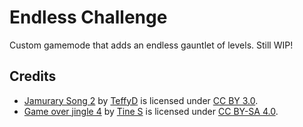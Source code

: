 # Endless Challenge

Custom gamemode that adds an endless gauntlet of levels. Still WIP!

## Credits

- [Jamurary Song 2](https://www.newgrounds.com/audio/listen/1278483) by [TeffyD](https://teffyd.newgrounds.com/) is licensed under [CC BY 3.0](https://creativecommons.org/licenses/by/3.0/).
- [Game over jingle 4](https://opengameart.org/content/game-over-jingles) by [Tine S](https://opengameart.org/users/tine-s) is licensed under [CC BY-SA 4.0](http://creativecommons.org/licenses/by-sa/4.0/).
